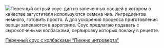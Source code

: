 <!--2025-05-04 12:56:06-->
<div class="yb">
  <div class="rss povarenok"><a href="https://www.povarenok.ru/recipes/show/182583/"><img src="https://www.povarenok.ru/data/cache/2025may/04/31/3174140_74751-640x480.jpg"></a>Перечный острый соус-дип из запеченных овощей в котором в качестве загустителя используются семена чиа. Ингредиентов немного, готовить просто. А для ускорения процесса приготовления овощи запекаются в аэрогриле. Соус предлагаю подавать с сырокопчеными колбасками, сервировку которых покажу в рецепте. <p class="titl"><a href="https://www.povarenok.ru/recipes/show/182583/">Перечный соус с колбасками "Пикник интроверта"</a></p></div>
</div>
